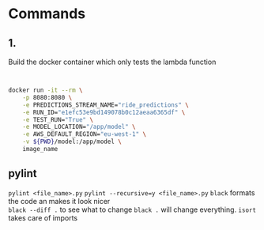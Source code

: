 # Commands
## 1.
Build the docker container which only tests the lambda function
```bash


docker run -it --rm \
    -p 8080:8080 \
    -e PREDICTIONS_STREAM_NAME="ride_predictions" \
    -e RUN_ID="e1efc53e9bd149078b0c12aeaa6365df" \
    -e TEST_RUN="True" \
    -e MODEL_LOCATION="/app/model" \
    -e AWS_DEFAULT_REGION="eu-west-1" \
    -v ${PWD}/model:/app/model \
    image_name
```

## pylint
`pylint <file_name>.py`
`pylint --recursive=y <file_name>.py`
`black` formats the code an makes it look nicer  
`black --diff .` to see what to change
`black .` will change everything.
`isort` takes care of imports